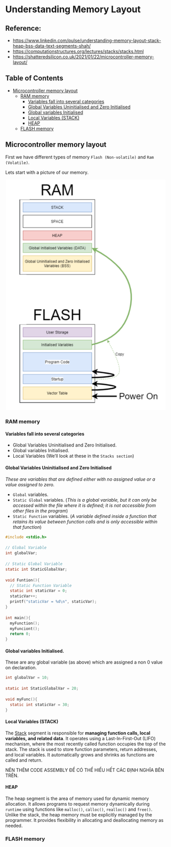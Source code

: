 # Understanding Memory Layout
## Reference: 
- https://www.linkedin.com/pulse/understanding-memory-layout-stack-heap-bss-data-text-segments-shah/
- https://computationstructures.org/lectures/stacks/stacks.html
- https://shatteredsilicon.co.uk/2021/01/22/microcontroller-memory-layout/

## Table of Contents
- [Microcontroller memory layout](#microcontroller-memory-layout)
  - [RAM memory](#ram-memory)
    - [Variables fall into several categories](#variables-fall-into-several-categories)
    - [Global Variables Uninitialised and Zero Initialised](#global-variables-uninitialised-and-zero-initialised)
    - [Global variables Initialised](#global-variables-initialised)
    - [Local Variables (STACK)](#local-variables-stack)
    - [HEAP](#heap)
  - [FLASH memory](#flash-memory)

  
## Microcontroller memory layout
First we have different types of memory `Flash (Non-volatile)` and `Ram (Volatile)`.

Lets start with a picture of our memory.
<p align="center">
    <img src="./Images/microcontroller_1.png" width="500px" alt="">
</p>

### RAM memory
#### Variables fall into several categories
- Global Variables Uninitialised and Zero Initialised.
- Global variables Initialised.
- Local Variables (We’ll look at these in the `Stacks section`)

#### Global Variables Uninitialised and Zero Initialised
*These are variables that are defined either with no assigned value or a value assigned to zero.*
- `Global` variables.
- `Static Global` variables. (*This is a global variable, but it can only be accessed within the file where it is defined; it is not accessible from other files in the program*)
- `Static Function` variables. (*A variable defined inside a function that retains its value between function calls and is only accessible within that function*)
~~~c
#include <stdio.h>

// Global Variable
int globalVar;

// Static Global Variable
static int StaticGlobalVar;

void Funtion(){
  // Static Function Variable
  static int staticVar = 0;
  staticVar++;
  printf("staticVar = %d\n", staticVar);
}

int main(){
  myFunction();
  myFunciont();
  return 0;
}
~~~

#### Global variables Initialised.
These are any global variable (as above) which are assigned a non 0 value on declaration.
~~~c
int globalVar = 10;

static int StaticGlobalVar = 20;

void myFunc(){
  static int staticVar = 30;
}
~~~

#### Local Variables (STACK) 
The [Stack](https://www.notion.so/How-does-the-Subroutine-work-f9d1448b9d9646bfb724801b865feb8b) segment is responsible for **managing function calls, local variables, and related data**. It operates using a Last-In-First-Out (LIFO) mechanism, where the most recently called function occupies the top of the stack. The stack is used to store function parameters, return addresses, and local variables. It automatically grows and shrinks as functions are called and return.

NÊN THÊM CODE ASSEMBLY ĐỂ CÓ THỂ HIỂU HẾT CÁC ĐỊNH NGHĨA BÊN TRÊN.

#### HEAP
The heap segment is the area of memory used for dynamic memory allocation. It allows programs to request memory dynamically during `runtime` using functions like `malloc()`, `calloc()`, `realloc()` and `free()`. Unlike the stack, the heap memory must be explicitly managed by the programmer. It provides flexibility in allocating and deallocating memory as needed.

### FLASH memory
